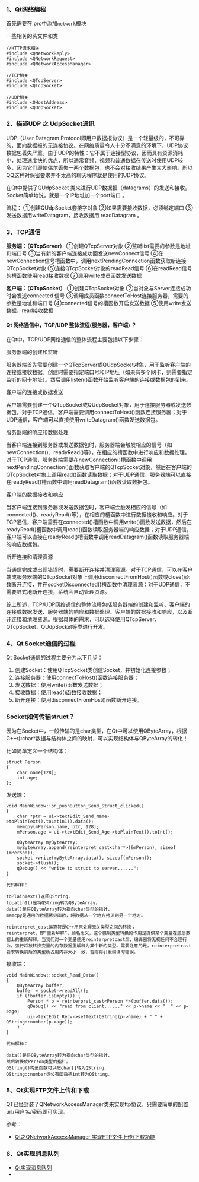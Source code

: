### 1、Qt网络编程

首先需要在.pro中添加`network`模块

一些相关的头文件和类

```
//HTTP请求相关
#include <QNetworkReply>
#include <QNetworkRequest>
#include <QNetworkAccessManager>

//TCP相关
#include <QTcpServer>
#include <QTcpSocket>

//UDP相关
#include <QHostAddress>
#include <QUdpSocket>
```

### 2、描述UDP 之 UdpSocket通讯

UDP（User Datagram Protocol即用户数据报协议）是一个轻量级的，不可靠的，面向数据报的无连接协议。在网络质量令人十分不满意的环境下，UDP协议数据包丢失严重。由于UDP的特性：它不属于连接型协议，因而具有资源消耗小，处理速度快的优点，所以通常音频、视频和普通数据在传送时使用UDP较多，因为它们即使偶尔丢失一两个数据包，也不会对接收结果产生太大影响。所以QQ这种对保密要求并不太高的聊天程序就是使用的UDP协议。

在Qt中提供了QUdpSocket 类来进行UDP数据报（datagrams）的发送和接收。Socket简单地说，就是一个IP地址加一个port端口 。

流程：
①创建QUdpSocket套接字对象 
②如果需要接收数据，必须绑定端口 
③发送数据用writeDatagram，接收数据用 readDatagram 。 


### 3、TCP通信

**服务端：（QTcpServer）**
①创建QTcpServer对象
②监听list需要的参数是地址和端口号
③当有新的客户端连接成功回发送newConnect信号
④在newConnection信号槽函数中，调用nextPendingConnection函数获取新连接QTcpSocket对象
⑤连接QTcpSocket对象的readRead信号
⑥在readRead信号的槽函数使用read接收数据
⑦调用write成员函数发送数据


**客户端：（QTcpSocket）**
①创建QTcpSocket对象
②当对象与Server连接成功时会发送connected 信号
③调用成员函数connectToHost连接服务器，需要的参数是地址和端口号
④connected信号的槽函数开启发送数据
⑤使用write发送数据，read接收数据 



#### Qt 网络通信中，TCP/UDP 整体流程(服务器，客户端) ？

在Qt中，TCP/UDP网络通信的整体流程主要包括以下步骤：

服务器端的创建和监听

服务器端首先需要创建一个QTcpServer或QUdpSocket对象，用于监听客户端的连接或接收数据。创建时需要指定端口号和IP地址（如果有多个网卡，则需要指定监听的网卡地址）。然后调用listen()函数开始监听客户端的连接或数据包的到来。

客户端的连接或数据发送

客户端需要创建一个QTcpSocket或QUdpSocket对象，用于连接服务器或发送数据包。对于TCP通信，客户端需要调用connectToHost()函数连接服务器；对于UDP通信，客户端可以直接使用writeDatagram()函数发送数据包。

服务器端的响应和数据处理

当客户端连接到服务器或发送数据包时，服务器端会触发相应的信号（如newConnection()、readyRead()等），在相应的槽函数中进行响应和数据处理。对于TCP通信，服务器端需要在newConnection()槽函数中调用nextPendingConnection()函数获取客户端的QTcpSocket对象，然后在客户端的QTcpSocket对象上调用read()函数读取数据；对于UDP通信，服务器端可以直接在readyRead()槽函数中调用readDatagram()函数读取数据包。

客户端的数据接收和响应

当客户端连接到服务器或发送数据包时，客户端会触发相应的信号（如connected()、readyRead()等），在相应的槽函数中进行数据接收和响应。对于TCP通信，客户端需要在connected()槽函数中调用write()函数发送数据，然后在readyRead()槽函数中调用read()函数读取服务器端的响应数据；对于UDP通信，客户端可以直接在readyRead()槽函数中调用readDatagram()函数读取服务器端的响应数据包。

断开连接和清理资源

当通信完成或出现错误时，需要断开连接并清理资源。对于TCP通信，可以在客户端或服务器端的QTcpSocket对象上调用disconnectFromHost()函数或close()函数断开连接，并在socketDisconnected()槽函数中清理资源；对于UDP通信，不需要显式地断开连接，系统会自动管理资源。

综上所述，TCP/UDP网络通信的整体流程包括服务器端的创建和监听、客户端的连接或数据发送、服务器端的响应和数据处理、客户端的数据接收和响应，以及断开连接和清理资源。根据具体的需求，可以选择使用QTcpServer、QTcpSocket、QUdpSocket等类进行开发。



### 4、Qt Socket通信的过程

Qt Socket通信的过程主要分为以下几步：

1. 创建Socket：使用QTcpSocket类创建Socket，并初始化连接参数；
2. 连接服务器：使用connectToHost()函数连接服务器；
3. 发送数据：使用write()函数发送数据；
4. 接收数据：使用read()函数接收数据；
5. 断开连接：使用disconnectFromHost()函数断开连接。 

### Socket如何传输struct？

因为在Socket中，一般传输的是char类型，在Qt中可以使用QByteArray，根据C++中char*数据与结构体之间的映射，可以实现结构体与QByteArray的转化！

比如简单定义一个结构体：
```
struct Person
{
    char name[128];
    int age;
};
```
发送端：

```
void MainWindow::on_pushButton_Send_Struct_clicked()
{
    char *ptr = ui->textEdit_Send_Name->toPlainText().toLatin1().data();
    memcpy(mPerson.name, ptr, 128);
    mPerson.age = ui->textEdit_Send_Age->toPlainText().toInt();

    QByteArray myByteArray;
    myByteArray.append(reinterpret_cast<char*>(&mPerson), sizeof (mPerson));
    socket->write(myByteArray.data(), sizeof(mPerson));
    socket->flush();
    qDebug() << "write to struct to server......";
}

代码解释：

toPlainText()返回QString，
toLatin1()是将QString转为QByteArray，
data()是将QByteArray转为指向char类型的指针，
memcpy是通用的数据拷贝函数，将数据从一个地方拷贝到另一个地方。

reinterpret_cast运算符是C++用来处理无关类型之间的转换；
reinterpret，即“重新解释”，顾名思义，这个强制类型转换的作用是提供某个变量在底层数据上的重新解释。当我们对一个变量使用reinterpretcast后，编译器将无视任何不合理行为，强行将被转换变量的内存数据重解释为某个新的类型。需要注意的是，reinterpretcast要求转换前后的类型所占用内存大小一致，否则将引发编译时错误。
```

接收端：
```
void MainWindow::socket_Read_Data()
{
    QByteArray buffer;
    buffer = socket->readAll();
    if (!buffer.isEmpty()) {
        Person * p = reinterpret_cast<Person *>(buffer.data());
        qDebug() << "read from client......" << p->name << "  " << p->age;
        ui->textEdit_Recv->setText(QString(p->name) + " " + QString::number(p->age));
    }
}

代码解释：

data()是将QByteArray转为指向char类型的指针，
然后转换成Person类型的指针。
QString()构造函数可以把char[]转为QString，
QString::number类公有函数把int转为QString。
```

### 5、Qt实现FTP文件上传和下载

QT已经封装了QNetworkAccessManager类来实现ftp协议，只需要简单的配置url/用户名/密码即可实现。

参考：
- [Qt之QNetworkAccessManager 实现FTP文件上传/下载功能](https://blog.csdn.net/ilson_/article/details/97829233)


### 6、Qt实现消息队列

- [Qt实现消息队列](http://www.cleartechfei.com/2019/03/qttaskqueue/)
- 


